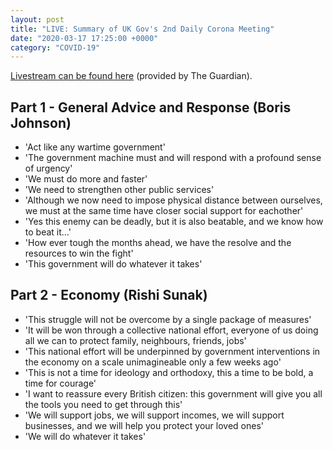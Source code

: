 ```yaml
---
layout: post
title: "LIVE: Summary of UK Gov's 2nd Daily Corona Meeting"
date: "2020-03-17 17:25:00 +0000"
category: "COVID-19"
---
```


[Livestream can be found here](https://www.youtube.com/watch?v=aXkeibdpHgA) (provided by The Guardian).

## Part 1 - General Advice and Response (Boris Johnson)
 - 'Act like any wartime government'
 - 'The government machine must and will respond with a profound sense of urgency'
 - 'We must do more and faster'
 - 'We need to strengthen other public services'
 - 'Although we now need to impose physical distance between ourselves, we must at the same time have closer social support for eachother'
 - 'Yes this enemy can be deadly, but it is also beatable, and we know how to beat it...'
 - 'How ever tough the months ahead, we have the resolve and the resources to win the fight'
 - 'This government will do whatever it takes'

## Part 2 - Economy (Rishi Sunak)
 - 'This struggle will not be overcome by a single package of measures'
 - 'It will be won through a collective national effort, everyone of us doing all we can to protect family, neighbours, friends, jobs'
 - 'This national effort will be underpinned by government interventions in the economy on a scale unimagineable only a few weeks ago'
 - 'This is not a time for ideology and orthodoxy, this a time to be bold, a time for courage'
 - 'I want to reassure every British citizen: this government will give you all the tools you need to get through this'
 - 'We will support jobs, we will support incomes, we will support businesses, and we will help you protect your loved ones'
 - 'We will do whatever it takes'